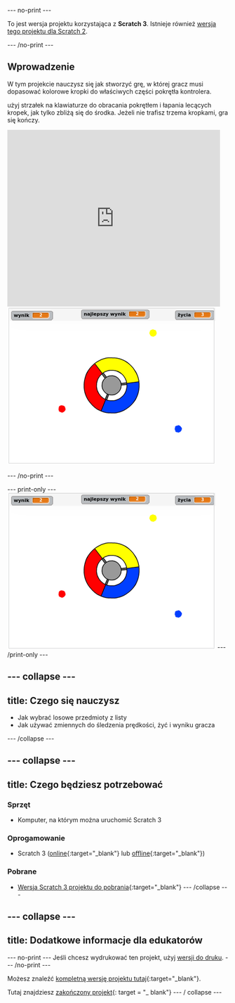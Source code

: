 \--- no-print \---

To jest wersja projektu korzystająca z **Scratch 3**. Istnieje również [wersja tego projektu dla Scratch 2](https://projects.raspberrypi.org/en/projects/catch-the-dots-scratch2).

\--- /no-print \---

## Wprowadzenie

W tym projekcie nauczysz się jak stworzyć grę, w której gracz musi dopasować kolorowe kropki do właściwych części pokrętła kontrolera.

użyj strzałek na klawiaturze do obracania pokrętłem i łapania lecących kropek, jak tylko zbliżą się do środka. Jeżeli nie trafisz trzema kropkami, gra się kończy.

<div class="scratch-preview">
  <iframe allowtransparency="true" width="485" height="402" src="https://scratch.mit.edu/projects/embed/252923761/?autostart=false" frameborder="0" scrolling="no"></iframe>
  <img src="images/dots-final.png">
</div>

\--- /no-print \---

\--- print-only \--- ![Dots screenshot](images/dots-final.png) \--- /print-only \---

## \--- collapse \---

## title: Czego się nauczysz

+ Jak wybrać losowe przedmioty z listy
+ Jak używać zmiennych do śledzenia prędkości, żyć i wyniku gracza

\--- /collapse \---

## \--- collapse \---

## title: Czego będziesz potrzebować

### Sprzęt

+ Komputer, na którym można uruchomić Scratch 3

### Oprogamowanie

+ Scratch 3 ([online](http://rpf.io/scratchon){:target="_blank"} lub [offline](http://rpf.io/scratchoff){:target="_blank"})

### Pobrane

+ [Wersja Scratch 3 projektu do pobrania](http://rpf.io/p/en/catch-the-dots-go){:target="_blank"} \--- /collapse \---

## \--- collapse \---

## title: Dodatkowe informacje dla edukatorów

\--- no-print \--- Jeśli chcesz wydrukować ten projekt, użyj [wersji do druku](https://projects.raspberrypi.org/en/projects/catch-the-dots/print). \--- /no-print \---

Możesz znaleźć [kompletną wersję projektu tutaj](http://rpf.io/p/en/catch-the-dots-get){:target="_blank"}.

Tutaj znajdziesz [zakończony projekt](https://scratch.mit.edu/projects/252923761/#editor){: target = "_ blank"} \--- / collapse \---